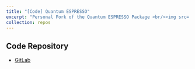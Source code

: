 ```yaml
---
title: "[Code] Quantum ESPRESSO"
excerpt: "Personal Fork of the Quantum ESPRESSO Package <br/><img src='/images/qe_logo.jpg' width='300'>"
collection: repos
---
```


## Code Repository
- <u><a href="https://gitlab.com/hsin-yu_ko_public/q-e">GitLab</a></u>
